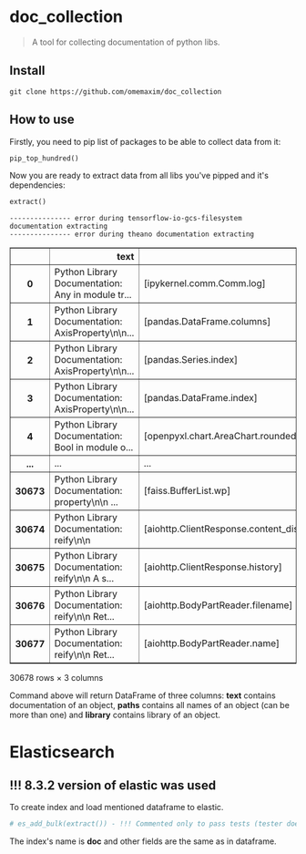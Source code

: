 # doc_collection
> A tool for collecting documentation of python libs.


## Install


`git clone https://github.com/omemaxim/doc_collection`

## How to use

Firstly, you need to pip list of packages to be able to collect data from it:

```python
pip_top_hundred()
```

Now you are ready to extract data from all libs you've pipped and it's dependencies:

```python
extract()
```

    --------------- error during tensorflow-io-gcs-filesystem documentation extracting
    --------------- error during theano documentation extracting





<div>
<style scoped>
    .dataframe tbody tr th:only-of-type {
        vertical-align: middle;
    }

    .dataframe tbody tr th {
        vertical-align: top;
    }

    .dataframe thead th {
        text-align: right;
    }
</style>
<table border="1" class="dataframe">
  <thead>
    <tr style="text-align: right;">
      <th></th>
      <th>text</th>
      <th>paths</th>
      <th>library</th>
    </tr>
  </thead>
  <tbody>
    <tr>
      <th>0</th>
      <td>Python Library Documentation: Any in module tr...</td>
      <td>[ipykernel.comm.Comm.log]</td>
      <td>ipykernel</td>
    </tr>
    <tr>
      <th>1</th>
      <td>Python Library Documentation: AxisProperty\n\n...</td>
      <td>[pandas.DataFrame.columns]</td>
      <td>pandas</td>
    </tr>
    <tr>
      <th>2</th>
      <td>Python Library Documentation: AxisProperty\n\n...</td>
      <td>[pandas.Series.index]</td>
      <td>pandas</td>
    </tr>
    <tr>
      <th>3</th>
      <td>Python Library Documentation: AxisProperty\n\n...</td>
      <td>[pandas.DataFrame.index]</td>
      <td>pandas</td>
    </tr>
    <tr>
      <th>4</th>
      <td>Python Library Documentation: Bool in module o...</td>
      <td>[openpyxl.chart.AreaChart.roundedCorners]</td>
      <td>openpyxl</td>
    </tr>
    <tr>
      <th>...</th>
      <td>...</td>
      <td>...</td>
      <td>...</td>
    </tr>
    <tr>
      <th>30673</th>
      <td>Python Library Documentation: property\n\n    ...</td>
      <td>[faiss.BufferList.wp]</td>
      <td>faiss</td>
    </tr>
    <tr>
      <th>30674</th>
      <td>Python Library Documentation: reify\n\n</td>
      <td>[aiohttp.ClientResponse.content_disposition]</td>
      <td>aiohttp</td>
    </tr>
    <tr>
      <th>30675</th>
      <td>Python Library Documentation: reify\n\n    A s...</td>
      <td>[aiohttp.ClientResponse.history]</td>
      <td>aiohttp</td>
    </tr>
    <tr>
      <th>30676</th>
      <td>Python Library Documentation: reify\n\n    Ret...</td>
      <td>[aiohttp.BodyPartReader.filename]</td>
      <td>aiohttp</td>
    </tr>
    <tr>
      <th>30677</th>
      <td>Python Library Documentation: reify\n\n    Ret...</td>
      <td>[aiohttp.BodyPartReader.name]</td>
      <td>aiohttp</td>
    </tr>
  </tbody>
</table>
<p>30678 rows × 3 columns</p>
</div>



Command above will return DataFrame of three columns: __text__ contains documentation of an object, __paths__ contains all names of an object (can be more than one) and __library__ contains library of an object.

# Elasticsearch 
## !!! 8.3.2 version of elastic was used
To create index and load mentioned dataframe to elastic. 

```python
# es_add_bulk(extract()) - !!! Commented only to pass tests (tester does not have elastic program). Don't pay attantion
```

The index's name is __doc__ and other fields are the same as in dataframe.
